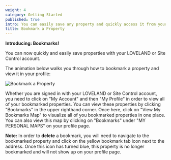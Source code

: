 ```yaml
---
weight: 4
category: Getting Started
published: true
intro: You can easily save any property and quickly access it from your profile page
title: Bookmark a Property
---
```

**Introducing: Bookmarks!**

You can now quickly and easily save properties with your LOVELAND or Site Control account.

The animation below walks you through how to bookmark a property and view it in your profile:

![Bookmark a Property]({{site.baseurl}}/img/ojhCIm9A33.gif)

Whether you are signed in with your LOVELAND or Site Control account, you need to click on "My Account" and then "My Profile" in order to view all of your bookmarked properties. You can view these properties by clicking "Bookmarks" in the upper righthand corner. Once here, click on "View My Bookmarks Map" to visualize all of you bookmarked properties in one place. You can also view this map by clicking on "Bookmarks" under "MY PERSONAL MAPS" on your profile page.

**Note:** In order to **delete** a bookmark, you will need to navigate to the bookmarked property and click on the yellow bookmark tab icon next to the address. Once this icon has turned blue, this property is no longer bookmarked and will not show up on your profile page.
